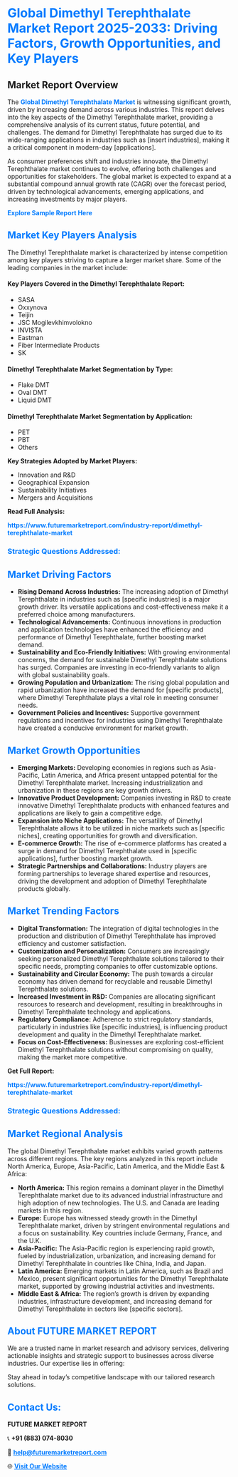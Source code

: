 <h1 style="color: #007BFF;">Global Dimethyl Terephthalate Market Report 2025-2033: Driving Factors, Growth Opportunities, and Key Players</h1>

<section id="overview">
<h2>Market Report Overview</h2>
<p>The <a href="https://www.futuremarketreport.com/industry-report/dimethyl-terephthalate-market" style="color: #007BFF; text-decoration: none;"><strong>Global Dimethyl Terephthalate Market</strong></a> is witnessing significant growth, driven by increasing demand across various industries. This report delves into the key aspects of the Dimethyl Terephthalate market, providing a comprehensive analysis of its current status, future potential, and challenges. The demand for Dimethyl Terephthalate has surged due to its wide-ranging applications in industries such as [insert industries], making it a critical component in modern-day [applications].</p>
<p>As consumer preferences shift and industries innovate, the Dimethyl Terephthalate market continues to evolve, offering both challenges and opportunities for stakeholders. The global market is expected to expand at a substantial compound annual growth rate (CAGR) over the forecast period, driven by technological advancements, emerging applications, and increasing investments by major players.</p>
</section>

<section id="overview">
<p><a href="https://www.futuremarketreport.com/request-sample/reportId=62848" style="color: #007BFF; text-decoration: none;"><strong>Explore Sample Report Here</strong></a></p>
</section>

<section id="key-players">
<h2 style="color: #007BFF;">Market Key Players Analysis</h2>
<p>The Dimethyl Terephthalate market is characterized by intense competition among key players striving to capture a larger market share. Some of the leading companies in the market include:</p>
<h4>Key Players Covered in the Dimethyl Terephthalate Report:</h4>
<ul><li>SASA</li><li>Oxxynova</li><li>Teijin</li><li>JSC Mogilevkhimvolokno</li><li>INVISTA</li><li>Eastman</li><li>Fiber Intermediate Products</li><li>SK</li></ul>
<h4>Dimethyl Terephthalate Market Segmentation by Type:</h4>
<ul><li>Flake DMT</li><li>Oval DMT</li><li>Liquid DMT</li></ul>

<h4>Dimethyl Terephthalate Market Segmentation by Application:</h4>
<ul><li>PET</li><li>PBT</li><li>Others</li></ul>
<p><strong>Key Strategies Adopted by Market Players:</strong></p>
<ul>
<li>Innovation and R&D</li>
<li>Geographical Expansion</li>
<li>Sustainability Initiatives</li>
<li>Mergers and Acquisitions</li>
</ul>
</section>

<section>
<p><strong>Read Full Analysis: </strong></p><a href="https://www.futuremarketreport.com/industry-report/dimethyl-terephthalate-market" style="color: #007BFF; text-decoration: none;"><strong>https://www.futuremarketreport.com/industry-report/dimethyl-terephthalate-market</strong></a>
<h3 style="color: #007BFF;">Strategic Questions Addressed:</h3>
</section>

<section id="driving-factors">
<h2 style="color: #007BFF;">Market Driving Factors</h2>
<ul>
<li><strong>Rising Demand Across Industries:</strong> The increasing adoption of Dimethyl Terephthalate in industries such as [specific industries] is a major growth driver. Its versatile applications and cost-effectiveness make it a preferred choice among manufacturers.</li>
<li><strong>Technological Advancements:</strong> Continuous innovations in production and application technologies have enhanced the efficiency and performance of Dimethyl Terephthalate, further boosting market demand.</li>
<li><strong>Sustainability and Eco-Friendly Initiatives:</strong> With growing environmental concerns, the demand for sustainable Dimethyl Terephthalate solutions has surged. Companies are investing in eco-friendly variants to align with global sustainability goals.</li>
<li><strong>Growing Population and Urbanization:</strong> The rising global population and rapid urbanization have increased the demand for [specific products], where Dimethyl Terephthalate plays a vital role in meeting consumer needs.</li>
<li><strong>Government Policies and Incentives:</strong> Supportive government regulations and incentives for industries using Dimethyl Terephthalate have created a conducive environment for market growth.</li>
</ul>
</section>

<section id="growth-opportunities">
<h2 style="color: #007BFF;">Market Growth Opportunities</h2>
<ul>
<li><strong>Emerging Markets:</strong> Developing economies in regions such as Asia-Pacific, Latin America, and Africa present untapped potential for the Dimethyl Terephthalate market. Increasing industrialization and urbanization in these regions are key growth drivers.</li>
<li><strong>Innovative Product Development:</strong> Companies investing in R&D to create innovative Dimethyl Terephthalate products with enhanced features and applications are likely to gain a competitive edge.</li>
<li><strong>Expansion into Niche Applications:</strong> The versatility of Dimethyl Terephthalate allows it to be utilized in niche markets such as [specific niches], creating opportunities for growth and diversification.</li>
<li><strong>E-commerce Growth:</strong> The rise of e-commerce platforms has created a surge in demand for Dimethyl Terephthalate used in [specific applications], further boosting market growth.</li>
<li><strong>Strategic Partnerships and Collaborations:</strong> Industry players are forming partnerships to leverage shared expertise and resources, driving the development and adoption of Dimethyl Terephthalate products globally.</li>
</ul>
</section>

<section id="trending-factors">
<h2 style="color: #007BFF;">Market Trending Factors</h2>
<ul>
<li><strong>Digital Transformation:</strong> The integration of digital technologies in the production and distribution of Dimethyl Terephthalate has improved efficiency and customer satisfaction.</li>
<li><strong>Customization and Personalization:</strong> Consumers are increasingly seeking personalized Dimethyl Terephthalate solutions tailored to their specific needs, prompting companies to offer customizable options.</li>
<li><strong>Sustainability and Circular Economy:</strong> The push towards a circular economy has driven demand for recyclable and reusable Dimethyl Terephthalate solutions.</li>
<li><strong>Increased Investment in R&D:</strong> Companies are allocating significant resources to research and development, resulting in breakthroughs in Dimethyl Terephthalate technology and applications.</li>
<li><strong>Regulatory Compliance:</strong> Adherence to strict regulatory standards, particularly in industries like [specific industries], is influencing product development and quality in the Dimethyl Terephthalate market.</li>
<li><strong>Focus on Cost-Effectiveness:</strong> Businesses are exploring cost-efficient Dimethyl Terephthalate solutions without compromising on quality, making the market more competitive.</li>
</ul>
</section>

<section>
<p><strong>Get Full Report: </strong></p><a href="https://www.futuremarketreport.com/industry-report/dimethyl-terephthalate-market" style="color: #007BFF; text-decoration: none;"><strong>https://www.futuremarketreport.com/industry-report/dimethyl-terephthalate-market</strong></a>
<h3 style="color: #007BFF;">Strategic Questions Addressed:</h3>
</section>


<section id="regional-analysis">
<h2 style="color: #007BFF;">Market Regional Analysis</h2>
<p>The global Dimethyl Terephthalate market exhibits varied growth patterns across different regions. The key regions analyzed in this report include North America, Europe, Asia-Pacific, Latin America, and the Middle East & Africa:</p>
<ul>
<li><strong>North America:</strong> This region remains a dominant player in the Dimethyl Terephthalate market due to its advanced industrial infrastructure and high adoption of new technologies. The U.S. and Canada are leading markets in this region.</li>
<li><strong>Europe:</strong> Europe has witnessed steady growth in the Dimethyl Terephthalate market, driven by stringent environmental regulations and a focus on sustainability. Key countries include Germany, France, and the U.K.</li>
<li><strong>Asia-Pacific:</strong> The Asia-Pacific region is experiencing rapid growth, fueled by industrialization, urbanization, and increasing demand for Dimethyl Terephthalate in countries like China, India, and Japan.</li>
<li><strong>Latin America:</strong> Emerging markets in Latin America, such as Brazil and Mexico, present significant opportunities for the Dimethyl Terephthalate market, supported by growing industrial activities and investments.</li>
<li><strong>Middle East & Africa:</strong> The region’s growth is driven by expanding industries, infrastructure development, and increasing demand for Dimethyl Terephthalate in sectors like [specific sectors].</li>
</ul>
</section>

<footer>
<h2 style="color: #007BFF;">About FUTURE MARKET REPORT</h2>
<p>We are a trusted name in market research and advisory services, delivering actionable insights and strategic support to businesses across diverse industries. Our expertise lies in offering:</p>

<p>Stay ahead in today’s competitive landscape with our tailored research solutions.</p>

<h2 style="color: #007BFF;">Contact Us:</h2>
<p><strong>FUTURE MARKET REPORT</strong></p>
<p>📞 <strong>+91 (883) 074-8030</strong></p>
<p>📧 <strong><a href="mailto:help@futuremarketreport.com" style="color: #007BFF;">help@futuremarketreport.com</a></strong></p>
<p>🌐 <strong><a href="https://www.futuremarketreport.com/" style="color: #007BFF;">Visit Our Website</a></strong></p>
</footer>